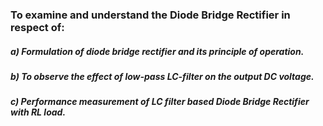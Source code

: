### To examine and understand the Diode Bridge Rectifier in respect of:

##### a) Formulation of diode bridge rectifier and its principle of operation.

##### b) To observe the effect of low-pass LC-filter on the output DC voltage.

##### c) Performance measurement of LC filter based Diode Bridge Rectifier with RL load.
